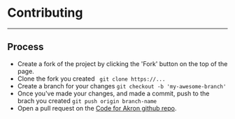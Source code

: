 # Contributing
---
## Process
- Create a fork of the project by clicking the 'Fork' button on the top of the page.
- Clone the fork you created ``` git clone https://...```
- Create a branch for your changes ``` git checkout -b 'my-awesome-branch' ```
- Once you've made your changes, and made a commit, push to the brach you created ``` git push origin branch-name ```
- Open a pull request on the [Code for Akron github repo](https://github.com/code-for-akron/codeforakron.org-website).